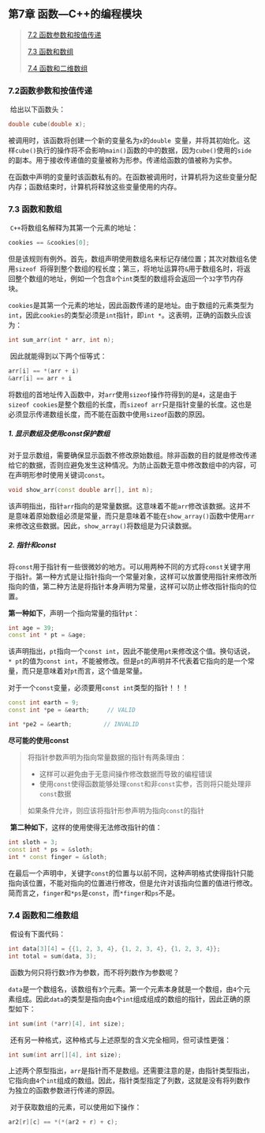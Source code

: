 ## 第7章 函数—C++的编程模块

>[7.2 函数参数和按值传递](#7.2)
>
>[7.3 函数和数组](#7.3)
>
>[7.4 函数和二维数组](#7.4)

<h3 id="7.2">7.2函数参数和按值传递</h3>

​		给出以下函数头：

```c++
double cube(double x);
```

​		被调用时，该函数将创建一个新的变量名为`x`的`double `变量，并将其初始化。这样`cube()`执行的操作将不会影响`main()`函数的中的数据，因为`cube()`使用的`side`的副本。用于接收传递值的变量被称为形参。传递给函数的值被称为实参。

​		在函数中声明的变量时该函数私有的。在函数被调用时，计算机将为这些变量分配内存；函数结束时，计算机将释放这些变量使用的内存。

<h3 id="7.3">7.3 函数和数组</h3>

​		`C++`将数组名解释为其第一个元素的地址：

```c++
cookies == &cookies[0];
```

​		但是该规则有例外。首先，数组声明使用数组名来标记存储位置；其次对数组名使用`sizeof `将得到整个数组的程长度；第三，将地址运算符`&`用于数组名时，将返回整个数组的地址，例如一个包含`8`个`int`类型的数组将会返回一个`32`字节内存块。

​		`cookies`是其第一个元素的地址，因此函数传递的是地址。由于数组的元素类型为`int`，因此`cookies`的类型必须是`int`指针，即`int *`。这表明，正确的函数头应该为：

```c++
int sum_arr(int * arr, int n);
```

​		因此就能得到以下两个恒等式：

```c++
arr[i] == *(arr + i)
&arr[i] == arr + i
```

​		将数组的首地址传入函数中，对`arr`使用`sizeof`操作符得到的是`4`，这是由于`sizeof cookies`是整个数组的长度，而`sizeof arr`只是指针变量的长度。这也是必须显示传递数组长度，而不能在函数中使用`sizeof`函数的原因。

##### 1. 显示数组及使用const保护数组

​		对于显示数组，需要确保显示函数不修改原始数组。除非函数的目的就是修改传递给它的数据，否则应避免发生这种情况。为防止函数无意中修改数组中的内容，可在声明形参时使用关键词`const`。

```c++
void show_arr(const double arr[], int n);
```

​		该声明指出，指针`arr`指向的是常量数据。这意味着不能`arr`修改该数据。这并不是意味着原始数组必须是常量，而只是意味着不能在`show_array()`函数中使用`arr`来修改这些数据。因此，`show_array()`将数组是为只读数据。

##### 2. 指针和const

​		将`const`用于指针有一些很微妙的地方。可以用两种不同的方式将`const`关键字用于指针。第一种方式是让指针指向一个常量对象，这样可以放置使用指针来修改所指向的值，第二种方法是将指针本身声明为常量，这样可以防止修改指针指向的位置。

​		**第一种如下**，声明一个指向常量的指针`pt`：

```c++
int age = 39;
const int * pt = &age;
```

​		该声明指出，`pt`指向一个`const int`，因此不能使用`pt`来修改这个值。换句话说，`* pt`的值为`const int`，不能被修改。但是`pt`的声明并不代表着它指向的是一个常量，而只是意味着对`pt`而言，这个值是常量。

​		对于一个`const`变量，必须要用`const int`类型的指针！！！

```c++
const int earth = 9;
const int *pe = &earth;     // VALID

int *pe2 = &earth;         // INVALID
```

**尽可能的使用const**

> 将指针参数声明为指向常量数据的指针有两条理由：
>
> * 这样可以避免由于无意间操作修改数据而导致的编程错误
> * 使用`const`使得函数能够处理`const`和非`const`实参，否则将只能处理非`const`数据
>
> 如果条件允许，则应该将指针形参声明为指向`const`的指针

​		**第二种如下**，这样的使用使得无法修改指针的值：

```c++
int sloth = 3;
const int * ps = &sloth;
int * const finger = &sloth;
```

​		在最后一个声明中，关键字`const`的位置与以前不同，这种声明格式使得指针只能指向该位置，不能对指向的位置进行修改，但是允许对该指向位置的值进行修改。简而言之，`finger`和`*ps`是`const`，而`*finger`和`ps`不是。

<h3 id="7.4"> 7.4 函数和二维数组
</h3>

​		假设有下面代码：

```c++
int data[3][4] = {{1, 2, 3, 4}, {1, 2, 3, 4}, {1, 2, 3, 4}};
int total = sum(data, 3);
```

​		 函数为何只将行数`3`作为参数，而不将列数作为参数呢？

​		`data`是一个数组名，该数组有`3`个元素。第一个元素本身就是一个数组，由`4`个元素组成。因此`data`的类型是指向由`4`个`int`组成组成的数组的指针，因此正确的原型如下：

```c++
int sum(int (*arr)[4], int size);
```

​		还有另一种格式，这种格式与上述原型的含义完全相同，但可读性更强：

```c++
int sum(int arr[][4], int size);
```

​		上述两个原型指出，`arr`是指针而不是数组。还需要注意的是，由指针类型指出，它指向由`4`个`int`组成的数组。因此，指针类型指定了列数，这就是没有将列数作为独立的函数参数进行传递的原因。

​		对于获取数组的元素，可以使用如下操作：

```c++
ar2[r][c] == *(*(ar2 + r) + c);
```

